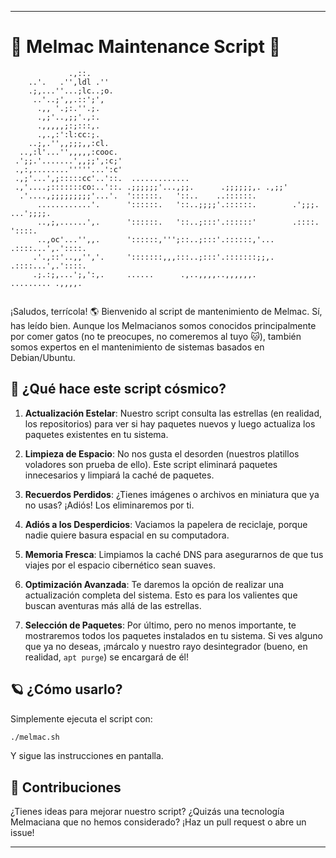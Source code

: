 

---

# 🚀 Melmac Maintenance Script 🚀

```
             .,::.                                                              
    ..'.   .'',ldl .''                                                          
    .;,...''...;lc..;o.                                                         
     ..'..;',,.::';',                                                           
      .,, '.;:.''.;.                                                            
      .,;'..,;;'.,:.                                                            
      .,,,,,;:;:::,.                                                            
      .,.,:':l:cc:;.                                                            
    ..;,.'',,;;;,,:cl.                                                          
  ..,:l'...'',,,,,:cooc.                                                        
 .';;.'.......',,;;',:c;'                                                       
 .,:,........'''''...':c'                                                       
 .,;'...',;:::::cc'..'::.  .............                                        
 .,'....;:::::::co:..'::. .;;;;;;'...,;;.      .;;;;;;,. .,;;'                  
  .'....,;;;;;;;;;'...'.  '::::::.   '::..    ..::::::.                         
      ............'.      '::::::.   '::..;;;;'.::::::.        .';;;.  ...';;;;.
      ..,;,......',.      '::::::.   '::..;:::'.::::::'        .::::.     '::::.
      ..,oc'...'',,.      '::::::,''';::..;:::'.::::::,'...    .::::...',.'::::.
     .'.,::'..,,'','.     ':::::::,,,:::..;:::'.:::::::;;,.    .::::...',.'::::.
     .;.:;,...';,':,.     ......      .,..,,,,..,,,,,,.         ......... .,,,,.


```

¡Saludos, terrícola! 🌎 Bienvenido al script de mantenimiento de Melmac. Sí, has leído bien. Aunque los Melmacianos somos conocidos principalmente por comer gatos (no te preocupes, no comeremos al tuyo 🐱), también somos expertos en el mantenimiento de sistemas basados en Debian/Ubuntu.

## 🌌 ¿Qué hace este script cósmico?

1. **Actualización Estelar**: Nuestro script consulta las estrellas (en realidad, los repositorios) para ver si hay paquetes nuevos y luego actualiza los paquetes existentes en tu sistema.
  
2. **Limpieza de Espacio**: No nos gusta el desorden (nuestros platillos voladores son prueba de ello). Este script eliminará paquetes innecesarios y limpiará la caché de paquetes.
  
3. **Recuerdos Perdidos**: ¿Tienes imágenes o archivos en miniatura que ya no usas? ¡Adiós! Los eliminaremos por ti.
  
4. **Adiós a los Desperdicios**: Vaciamos la papelera de reciclaje, porque nadie quiere basura espacial en su computadora.
  
5. **Memoria Fresca**: Limpiamos la caché DNS para asegurarnos de que tus viajes por el espacio cibernético sean suaves.
  
6. **Optimización Avanzada**: Te daremos la opción de realizar una actualización completa del sistema. Esto es para los valientes que buscan aventuras más allá de las estrellas.
  
7. **Selección de Paquetes**: Por último, pero no menos importante, te mostraremos todos los paquetes instalados en tu sistema. Si ves alguno que ya no deseas, ¡márcalo y nuestro rayo desintegrador (bueno, en realidad, `apt purge`) se encargará de él!

## 🪐 ¿Cómo usarlo?

Simplemente ejecuta el script con:

```bash
./melmac.sh
```

Y sigue las instrucciones en pantalla.

## 💫 Contribuciones

¿Tienes ideas para mejorar nuestro script? ¿Quizás una tecnología Melmaciana que no hemos considerado? ¡Haz un pull request o abre un issue!

---
